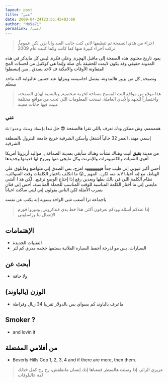 ```yaml
---
layout: post
title: "عني"
date: 2009-04-24T23:55:45+03:00
author: "Mo9a7i"
permalink: /عني/
---
```




> اجزاء من هذي الصفحة تم تنظيفها لاني كنت جايب العيد وانا بزر, لكن عموماً, تركت أجزاء كبيرة منها كما كانت وكما كتبت عام 2009

يعود تاريخ محتوى هذه الصفحة إلى ماقبل الهجرة, وعلى فكرة, ليس كل مايذكر في هذه المدونة حقيقي وقد يكون لايمت للحقيقة بأي صلة وإنما هي كوكتيل من لحسات المخ المتفاوتة الأوقات والامكنة ف لاحد يصدق , بس إنبسطوا

ونصيحة, كل من يزور هالمدونة، يفصل احاسيسه وينزلها عند حسين عالبوابة لانه ماحد بيسلم

> هذا موقع من مواقع النت الفسيح مساحة لحرية شخصية, وبالنسبة لهذي الصفحة، واختصاراً للجهد والأيدي العاملة، نسخت المعلومات اللي تحت من مواقع مختلفة عبيت فيها خانات معينة


### عني

هممممم، وش ممكن ودك تعرف ياللي تقرا هالصفحة 😎
خل نبدا ب`إسمك وسنك وعنوانك`
 
إسمي مهند، العمر 32 حالياً أشتغل وأسكن الشرقية
خريج جامعة البترول بالمنطقة الشرقية

من مدينة **بقيق** أتيت وهناك نشأت وهناك سأبقى بمدينة الصداقة ,,
مواليد أريزونا أمريكا
أهوى التقنيات والكمبيوترات والإنترنت وكل مايجي منها ويروح لها قديمها وجديدها


أحس أكبر عيوبي إني طيب جداً ههههههههه امزح، بس الصدق إني متواضع ومايلوق علي الهياط، مع إنه أحيانا لابد منه لكن.. المهم ,,😝
ما اتكلف باختيار الكلمات وقت السوالف، نظام الكلمة اللي في بالك بطها وبعدين رقع إذا إحتاج الوضع ترقيع..
لكن هذ ا الشي مايعني إني ما أختار الكلمة المناسبة للوقت المناسب للجملة المناسبة، أحس إني فنان بضرب الأمثلة لكن الناس يقولون إني ليتي ساكت احياناً

ياجماعة ترا أصعب شي الواحد يسويه إنه يكتب عن نفسه



> إذا عندكم أسئلة وودكم تعرفون أكثر, هذا خط يدي فتذكروني, ودوروا فورم الإتصال بنا وراسلوني

## الإهتمامات
- التقنيات الجديدة
- السيارات، بس مو لدرجة أحفظ السيارة الفلانية بستمها حجمه مدري كم لتر

## أبحث عن
- ولا حاقة

## الوزن (بالباوند)
- ماعرف بالباوند كم يسواي بس بالدولار تقريبا 34 ريال وفراطة

## Smoker ?
- and lovin it

## من أفلامي المفضلة
- Beverly Hills Cop 1, 2, 3, 4 and if there are more, then them.


> عزيزي الزائر، إذا وصلت هالسطر فمعناها إنك إنسان ماتطفش، رح رح كمل خذلك لفة عالبلوقات